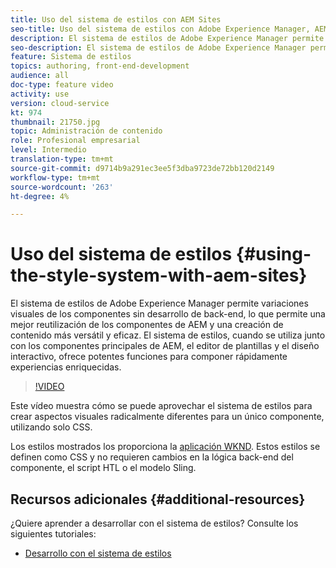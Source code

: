 ```yaml
---
title: Uso del sistema de estilos con AEM Sites
seo-title: Uso del sistema de estilos con Adobe Experience Manager, AEM Sites
description: El sistema de estilos de Adobe Experience Manager permite variaciones visuales de los componentes sin desarrollo de back-end, lo que permite una mejor reutilización de los componentes de AEM y una creación de contenido más versátil y eficaz. El sistema de estilos, cuando se utiliza junto con los componentes principales de AEM, el editor de plantillas y el diseño interactivo, ofrece potentes funciones para componer rápidamente experiencias enriquecidas.
seo-description: El sistema de estilos de Adobe Experience Manager permite variaciones visuales de los componentes sin desarrollo de back-end, lo que permite una mejor reutilización de los componentes de AEM y una creación de contenido más versátil y eficaz. El sistema de estilos, cuando se utiliza junto con los componentes principales de AEM, el editor de plantillas y el diseño interactivo, ofrece potentes funciones para componer rápidamente experiencias enriquecidas.
feature: Sistema de estilos
topics: authoring, front-end-development
audience: all
doc-type: feature video
activity: use
version: cloud-service
kt: 974
thumbnail: 21750.jpg
topic: Administración de contenido
role: Profesional empresarial
level: Intermedio
translation-type: tm+mt
source-git-commit: d9714b9a291ec3ee5f3dba9723de72bb120d2149
workflow-type: tm+mt
source-wordcount: '263'
ht-degree: 4%

---
```



# Uso del sistema de estilos {#using-the-style-system-with-aem-sites}

El sistema de estilos de Adobe Experience Manager permite variaciones visuales de los componentes sin desarrollo de back-end, lo que permite una mejor reutilización de los componentes de AEM y una creación de contenido más versátil y eficaz. El sistema de estilos, cuando se utiliza junto con los componentes principales de AEM, el editor de plantillas y el diseño interactivo, ofrece potentes funciones para componer rápidamente experiencias enriquecidas.

>[!VIDEO](https://video.tv.adobe.com/v/21750/?quality=12&learn=on)

Este vídeo muestra cómo se puede aprovechar el sistema de estilos para crear aspectos visuales radicalmente diferentes para un único componente, utilizando solo CSS.

Los estilos mostrados los proporciona la [aplicación WKND](https://github.com/adobe/aem-guides-wknd). Estos estilos se definen como CSS y no requieren cambios en la lógica back-end del componente, el script HTL o el modelo Sling.

## Recursos adicionales {#additional-resources}

¿Quiere aprender a desarrollar con el sistema de estilos? Consulte los siguientes tutoriales:

* [Desarrollo con el sistema de estilos](https://experienceleague.adobe.com/docs/experience-manager-learn/getting-started-wknd-tutorial-develop/style-system.html)
